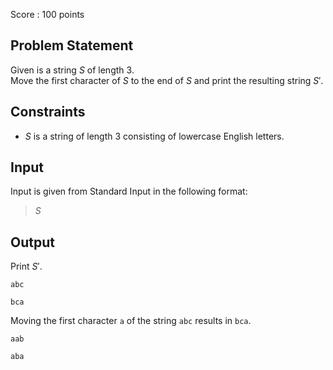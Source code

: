 Score : $100$ points

## Problem Statement

Given is a string $S$ of length $3$.<br>
Move the first character of $S$ to the end of $S$ and print the resulting string $S'$.

## Constraints

- $S$ is a string of length $3$ consisting of lowercase English letters.

## Input

Input is given from Standard Input in the following format:

> $S$

## Output

Print $S'$.

```input1
abc
```

```output1
bca
```

Moving the first character `a` of the string `abc` results in `bca`.

```input2
aab
```

```output2
aba
```